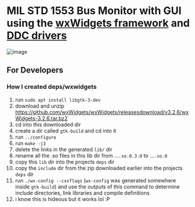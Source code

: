 # MIL STD 1553 Bus Monitor with GUI using the [wxWidgets framework](https://wxwidgets.org/) and [DDC drivers](https://www.ddc-web.com/en/connectivity/databus/milstd1553-1)

![image](https://github.com/user-attachments/assets/75628cd3-0989-470d-a17d-7ff57160fb1b)

## For Developers

### How I created deps/wxwidgets

1. run `sudo apt install libgtk-3-dev`
1. download and unzip https://github.com/wxWidgets/wxWidgets/releasesdownload/v3.2.6/wxWidgets-3.2.6.tar.bz2
1. cd into this downloaded dir
1. create a dir called `gtk-build` and cd into it
1. run `../configure`
1. run `make -j3`
1. delete the links in the generated `lib/` dir
1. rename all the .so files in this lib dir from ...`.so.0.3.0` to ...`.so.0`
1. copy this `lib` dir into the projects `deps` dir
1. copy the `include` dir from the zip downloaded earlier into the projects `deps` dir
1. run `./wx-config --cxxflags` (`wx-config` was generated somewhere inside `gtk-build`) and use the outputs of this command to determine include directories, link libraries and compile definitions
1. i know this is hideous but it works lol :P
